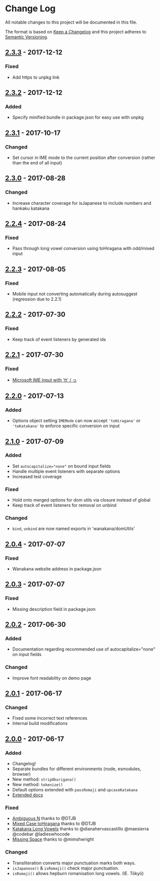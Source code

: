 # Change Log
All notable changes to this project will be documented in this file.

The format is based on [Keep a Changelog](http://keepachangelog.com/)
and this project adheres to [Semantic Versioning](http://semver.org/).

<!--
- TITLE
  - Add link at EOF to compare changes:
    - [2.2.3]: https://github.com/WaniKani/WanaKana/compare/2.2.2...2.2.3
  - List release date in YYYY-MM-DD format
- DETAILS
  - Added: for new features.
  - Changed: for changes in existing functionality.
  - Deprecated: for once-stable features removed in upcoming releases.
  - Removed: for deprecated features removed in this release.
  - Fixed: for any bug fixes.
  - Security: to invite users to upgrade in case of vulnerabilities.
-->

<!--
## [Unreleased]
### Add any unpublished changes here as they are made, for easy reference come release time.
-->
## [2.3.3] - 2017-12-12
### Fixed
- Add https to unpkg link

## [2.3.2] - 2017-12-12
### Added
- Specify minified bundle in package.json for easy use with unpkg

## [2.3.1] - 2017-10-17
### Changed
- Set cursor in IME mode to the current position after conversion (rather than the end of all input)

## [2.3.0] - 2017-08-28
### Changed
- Increase character coverage for isJapanese to include numbers and hankaku katakana

## [2.2.4] - 2017-08-24
### Fixed
- Pass through long vowel conversion using toHiragana with odd/mixed input

## [2.2.3] - 2017-08-05
### Fixed
- Mobile input not converting automatically during autosuggest (regression due to 2.2.1)

## [2.2.2] - 2017-07-30
### Fixed
- Keep track of event listeners by generated ids

## [2.2.1] - 2017-07-30
### Fixed
- [Microsoft IME input with 'tt' / っ](https://github.com/WaniKani/WanaKana/issues/48)

## [2.2.0] - 2017-07-13
### Added
- Options object setting `IMEMode` can now accept `'toHiragana'` or `'toKatakana'` to enforce specific conversion on input

## [2.1.0] - 2017-07-09
### Added
- Set `autocapitalize="none"` on bound input fields
- Handle multiple event listeners with separate options
- Increased test coverage

### Fixed
- Hold onto merged options for dom utils via closure instead of global
- Keep track of event listeners for removal on unbind

### Changed
- `bind`, `unbind` are now named exports in 'wanakana/domUtils'

## [2.0.4] - 2017-07-07
### Fixed
- Wanakana website address in package.json

## [2.0.3] - 2017-07-07
### Fixed
- Missing description field in package.json

## [2.0.2] - 2017-06-30
### Added
- Documentation regarding recommended use of autocapitalize="none" on input fields

### Changed
- Improve font readability on demo page

## [2.0.1] - 2017-06-17
### Changed
- Fixed some incorrect text references
- Internal build modifications

## [2.0.0] - 2017-06-17
### Added
- Changelog!
- Separate bundles for different environments (node, esmodules, browser)
- New method: `stripOkurigana()`
- New method: `tokenize()`
- Default options extended with `passRomaji` and `upcaseKatakana`
- [Extended docs](http://www.wanakana.com/docs)

### Fixed
- [Ambiguous N](https://github.com/WaniKani/WanaKana/issues/38) thanks to @DTJB
- [Mixed Case toHiragana](https://github.com/WaniKani/WanaKana/issues/39) thanks to @DTJB
- [Katakana Long Vowels](https://github.com/WaniKani/WanaKana/issues/40) thanks to @dianahervascastillo @maesierra @codebar @ladieswhocode
- [Missing Space](https://github.com/WaniKani/WanaKana/issues/50) thanks to @mimshwright

### Changed
- Transliteration converts major punctuation marks both ways.
- `isJapanese()` & `isRomaji()` check major punctuation.
- `isRomaji()` allows hepburn romanisation long vowels. (IE. Tōkyō)


[2.3.3]: https://github.com/WaniKani/WanaKana/compare/2.3.2...2.3.3
[2.3.2]: https://github.com/WaniKani/WanaKana/compare/2.3.1...2.3.2
[2.3.1]: https://github.com/WaniKani/WanaKana/compare/2.3.0...2.3.1
[2.3.0]: https://github.com/WaniKani/WanaKana/compare/2.2.4...2.3.0
[2.2.4]: https://github.com/WaniKani/WanaKana/compare/2.2.3...2.2.4
[2.2.3]: https://github.com/WaniKani/WanaKana/compare/2.2.2...2.2.3
[2.2.2]: https://github.com/WaniKani/WanaKana/compare/2.2.1...2.2.2
[2.2.1]: https://github.com/WaniKani/WanaKana/compare/2.2.0...2.2.1
[2.2.0]: https://github.com/WaniKani/WanaKana/compare/2.1.0...2.2.0
[2.1.0]: https://github.com/WaniKani/WanaKana/compare/2.0.4...2.1.0
[2.0.4]: https://github.com/WaniKani/WanaKana/compare/2.0.3...2.0.4
[2.0.3]: https://github.com/WaniKani/WanaKana/compare/2.0.2...2.0.3
[2.0.2]: https://github.com/WaniKani/WanaKana/compare/2.0.1...2.0.2
[2.0.1]: https://github.com/WaniKani/WanaKana/compare/2.0.0...2.0.1
[2.0.0]: https://github.com/WaniKani/WanaKana/compare/1.3.7...2.0.0
